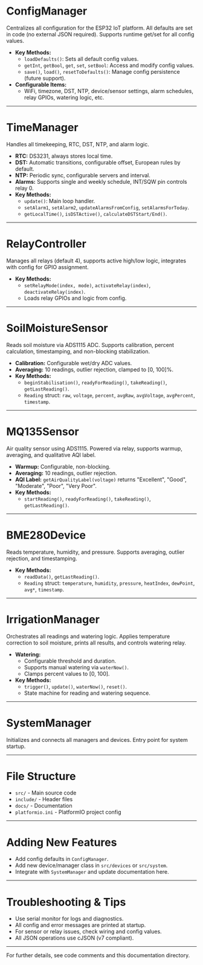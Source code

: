 # ConfigManager

Centralizes all configuration for the ESP32 IoT platform. All defaults are set in code (no external JSON required). Supports runtime get/set for all config values.

- **Key Methods:**
  - `loadDefaults()`: Sets all default config values.
  - `getInt`, `getBool`, `get`, `set`, `setBool`: Access and modify config values.
  - `save()`, `load()`, `resetToDefaults()`: Manage config persistence (future support).
- **Configurable Items:**
  - WiFi, timezone, DST, NTP, device/sensor settings, alarm schedules, relay GPIOs, watering logic, etc.

---

# TimeManager

Handles all timekeeping, RTC, DST, NTP, and alarm logic.

- **RTC:** DS3231, always stores local time.
- **DST:** Automatic transitions, configurable offset, European rules by default.
- **NTP:** Periodic sync, configurable servers and interval.
- **Alarms:** Supports single and weekly schedule, INT/SQW pin controls relay 0.
- **Key Methods:**
  - `update()`: Main loop handler.
  - `setAlarm1`, `setAlarm2`, `updateAlarmsFromConfig`, `setAlarmsForToday`.
  - `getLocalTime()`, `isDSTActive()`, `calculateDSTStart/End()`.

---

# RelayController

Manages all relays (default 4), supports active high/low logic, integrates with config for GPIO assignment.

- **Key Methods:**
  - `setRelayMode(index, mode)`, `activateRelay(index)`, `deactivateRelay(index)`.
  - Loads relay GPIOs and logic from config.

---

# SoilMoistureSensor

Reads soil moisture via ADS1115 ADC. Supports calibration, percent calculation, timestamping, and non-blocking stabilization.

- **Calibration:** Configurable wet/dry ADC values.
- **Averaging:** 10 readings, outlier rejection, clamped to [0, 100]%.
- **Key Methods:**
  - `beginStabilisation()`, `readyForReading()`, `takeReading()`, `getLastReading()`.
  - `Reading` struct: `raw`, `voltage`, `percent`, `avgRaw`, `avgVoltage`, `avgPercent`, `timestamp`.

---

# MQ135Sensor

Air quality sensor using ADS1115. Powered via relay, supports warmup, averaging, and qualitative AQI label.

- **Warmup:** Configurable, non-blocking.
- **Averaging:** 10 readings, outlier rejection.
- **AQI Label:** `getAirQualityLabel(voltage)` returns "Excellent", "Good", "Moderate", "Poor", "Very Poor".
- **Key Methods:**
  - `startReading()`, `readyForReading()`, `takeReading()`, `getLastReading()`.

---

# BME280Device

Reads temperature, humidity, and pressure. Supports averaging, outlier rejection, and timestamping.

- **Key Methods:**
  - `readData()`, `getLastReading()`.
  - `Reading` struct: `temperature`, `humidity`, `pressure`, `heatIndex`, `dewPoint`, `avg*`, `timestamp`.

---

# IrrigationManager

Orchestrates all readings and watering logic. Applies temperature correction to soil moisture, prints all results, and controls watering relay.

- **Watering:**
  - Configurable threshold and duration.
  - Supports manual watering via `waterNow()`.
  - Clamps percent values to [0, 100].
- **Key Methods:**
  - `trigger()`, `update()`, `waterNow()`, `reset()`.
  - State machine for reading and watering sequence.

---

# SystemManager

Initializes and connects all managers and devices. Entry point for system startup.

---

# File Structure
- `src/` - Main source code
- `include/` - Header files
- `docs/` - Documentation
- `platformio.ini` - PlatformIO project config

---

# Adding New Features
- Add config defaults in `ConfigManager`.
- Add new device/manager class in `src/devices` or `src/system`.
- Integrate with `SystemManager` and update documentation here.

---

# Troubleshooting & Tips
- Use serial monitor for logs and diagnostics.
- All config and error messages are printed at startup.
- For sensor or relay issues, check wiring and config values.
- All JSON operations use cJSON (v7 compliant).

---

For further details, see code comments and this documentation directory.
